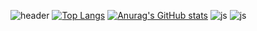 ![header](https://capsule-render.vercel.app/api?type=wave&color=auto&height=300&section=header&text=JinSeok's%20Github&fontSize=90)
[![Top Langs](https://github-readme-stats.vercel.app/api/top-langs/?username=jinseok2101)](https://github.com/anuraghazra/github-readme-stats)
[![Anurag's GitHub stats](https://github-readme-stats.vercel.app/api?username=jinseok2101)](https://github.com/anuraghazra/github-readme-stats)
![js](https://img.shields.io/badge/JavaScript-F7DF1E?style=for-the-badge&logo=JavaScript&logoColor=white)
![js](https://img.shields.io/badge/React-F7DF1E?style=for-the-badge&logo=React&logoColor=white)

